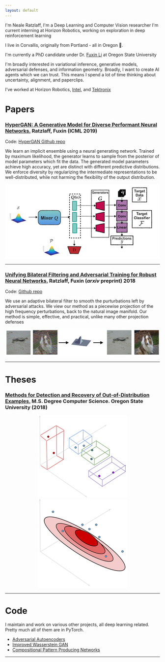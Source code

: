 ```yaml
---
layout: default
---
```


I'm Neale Ratzlaff, I'm a Deep Learning and Computer Vision researcher
I'm current interning at Horizon Robotics, working on exploration in deep reinforcement learning

I live in Corvallis, originally from Portland - all in Oregon &#x1F332;.

I'm currently a PhD candidate under Dr. <a href="https://web.engr.oregonstate.edu/~lif/" class="landing-link">Fuxin Li</a> at Oregon State University</p>
I'm broadly interested in variational inference, generative models, adversarial defenses, and information geometry. Broadly, I want to create AI agents which we can trust. This means I spend a lot of time thinking about uncertainty, alignment, and paperclips.

        
I've worked at Horizon Robotics, [Intel](https://vimeo.com/170280447), and [Tektronix](https://www.tek.com/)


# Papers

### [HyperGAN: A Generative Model for Diverse Performant Neural Networks.](http://proceedings.mlr.press/v97/ratzlaff19a/ratzlaff19a.pdf) **Ratzlaff**, Fuxin (ICML 2019)

Code: [HyperGAN Github repo](https://github.com/neale/HyperGAN)

We learn an implicit ensemble using a neural generating network. Trained by maximum likelihood, the generator learns to sample from the posterior of model parameters which fit the data. 
The generated model parameters achieve high accuracy, yet are distinct with different predictive distributions. 
We enforce diversity by regularizing the intermediate representations to be well-distributed, while not harming the flexibility of the output distribution.  
<div style="text-align:center"><img src="/hypergan.png" /></div>

---------

### [Unifying Bilateral Filtering and Adversarial Training for Robust Neural Networks.](https://arxiv.org/abs/1804.01635) **Ratzlaff**, Fuxin (_arxiv_ preprint) 2018

Code: [Github repo](https://github.com/neale/adversarial-toolbox)

We use an adaptive bilateral filter to smooth the purturbations left by adversarial attacks. We view our method as a piecewise projection of the high frequency perturbations, back to the natural image manifold. Our method is simple, effective, and practical, unlike many other projection defenses

![BFNet](/BFNet.png)

---------

# Theses


### [Methods for Detection and Recovery of Out-of-Distribution Examples.](https://ir.library.oregonstate.edu/concern/graduate_thesis_or_dissertations/mw22vb88d) M.S. Degree Computer Science. Oregon State University (2018)

<div style="text-align:center"><img src="/class.png" /> <img src="/density.png"/> </div>

---------

# Code

I maintain and work on various other projects, all deep learning related. Pretty much all of them are in PyTorch. 

* [Adversarial Autoencoders](https://github.com/neale/adversarial-autoencoder)
* [Improved Wasserstein GAN](https://github.com/neale/Improved-WGAN)
* [Compositional Pattern Producing Networks](https://github.com/neale/CPPN)

---------


